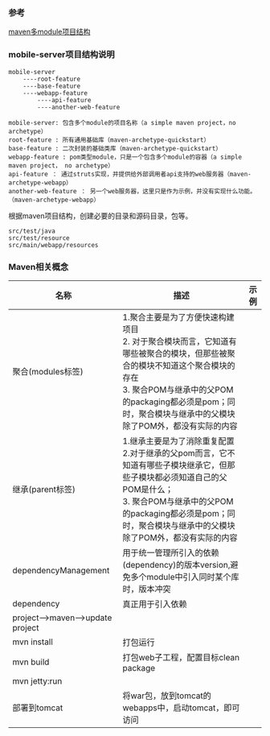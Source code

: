 
### 参考

[maven多module项目结构]

### mobile-server项目结构说明

```
mobile-server
	----root-feature
	----base-feature
	----webapp-feature
		----api-feature
		----another-web-feature
		
mobile-server: 包含多个module的项目名称（a simple maven project，no archetype）
root-feature : 所有通用基础库（maven-archetype-quickstart）
base-feature : 二次封装的基础类库（maven-archetype-quickstart）
webapp-feature : pom类型module，只是一个包含多个module的容器（a simple maven project， no archetype）
api-feature ： 通过struts实现，并提供给外部调用者api支持的web服务器（maven-archetype-webapp）
another-web-feature ： 另一个web服务器，这里只是作为示例，并没有实现什么功能。（maven-archetype-webapp）
```
根据maven项目结构，创建必要的目录和源码目录，包等。

```
src/test/java
src/test/resource
src/main/webapp/resources
```


### Maven相关概念

|名称|描述|示例|
|----|----|----|
|聚合(modules标签)|1.聚合主要是为了方便快速构建项目<br> 2. 对于聚合模块而言，它知道有哪些被聚合的模块，但那些被聚合的模块不知道这个聚合模块的存在<br> 3. 聚合POM与继承中的父POM的packaging都必须是pom；同时，聚合模块与继承中的父模块除了POM外，都没有实际的内容||
|继承(parent标签)|1.继承主要是为了消除重复配置<br> 2.对于继承的父pom而言，它不知道有哪些子模块继承它，但那些子模块都必须知道自己的父POM是什么；<br>3. 聚合POM与继承中的父POM的packaging都必须是pom；同时，聚合模块与继承中的父模块除了POM外，都没有实际的内容 ||
|dependencyManagement|用于统一管理所引入的依赖(dependency)的版本version,避免多个module中引入同时某个库时，版本冲突||
| dependency |真正用于引入依赖||
|project-->maven-->update project|||
|mvn install|打包运行||
|mvn build|打包web子工程，配置目标clean package||
|mvn jetty:run|||
|部署到tomcat|将war包，放到tomcat的webapps中，启动tomcat，即可访问||


[maven多module项目结构]:http://www.cnblogs.com/h--d/p/6001366.html

